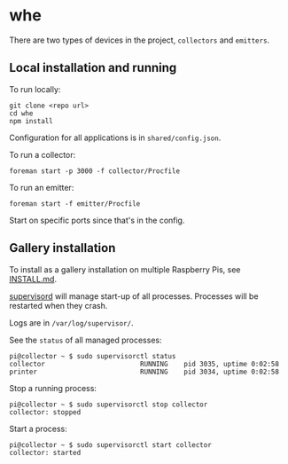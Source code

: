 # whe

There are two types of devices in the project, `collectors` and `emitters`.

Local installation and running
--

To run locally:

    git clone <repo url>
    cd whe
    npm install

Configuration for all applications is in `shared/config.json`.

To run a collector:

    foreman start -p 3000 -f collector/Procfile

To run an emitter:

    foreman start -f emitter/Procfile

Start on specific ports since that's in the config.

Gallery installation
---

To install as a gallery installation on multiple Raspberry Pis, see [INSTALL.md](INSTALL.md).

[supervisord](http://supervisord.org/) will manage start-up of all processes. Processes will be restarted when they crash.

Logs are in `/var/log/supervisor/`.

See the `status` of all managed processes:

    pi@collector ~ $ sudo supervisorctl status
    collector                        RUNNING    pid 3035, uptime 0:02:58
    printer                          RUNNING    pid 3034, uptime 0:02:58

Stop a running process:

    pi@collector ~ $ sudo supervisorctl stop collector
    collector: stopped

Start a process:

    pi@collector ~ $ sudo supervisorctl start collector
    collector: started